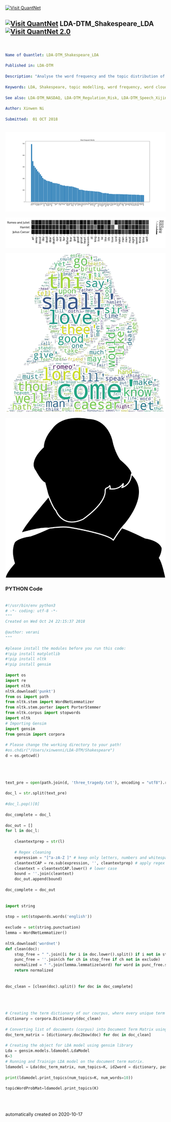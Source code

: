 [<img src="https://github.com/QuantLet/Styleguide-and-FAQ/blob/master/pictures/banner.png" width="888" alt="Visit QuantNet">](http://quantlet.de/)

## [<img src="https://github.com/QuantLet/Styleguide-and-FAQ/blob/master/pictures/qloqo.png" alt="Visit QuantNet">](http://quantlet.de/) **LDA-DTM_Shakespeare_LDA** [<img src="https://github.com/QuantLet/Styleguide-and-FAQ/blob/master/pictures/QN2.png" width="60" alt="Visit QuantNet 2.0">](http://quantlet.de/)

```yaml


Name of Quantlet: LDA-DTM_Shakespeare_LDA   

Published in: LDA-DTM

Description: "Analyse the word frequency and the topic distribution of Shakespeare's works: Hamlet, Julius Caesar and Romeo and Juliet"  

Keywords: LDA, Shakespeare, topic modelling, word frequency, word cloud 

See also: LDA-DTM_NASDAQ, LDA-DTM_Regulation_Risk, LDA-DTM_Speech_Xijinping

Author: Xinwen Ni

Submitted:  01 OCT 2018



```

![Picture1](FrequentWords.png)

![Picture2](Tragedy_heatmap.jpg)

![Picture3](shakepeare.png)

![Picture4](william-shakespeare-black-silhouette.jpg)

### PYTHON Code
```python

#!/usr/bin/env python3
# -*- coding: utf-8 -*-
"""
Created on Wed Oct 24 22:15:37 2018

@author: verani
"""

#please install the modules before you run this code:
#!pip install matplotlib
#!pip install nltk
#!pip install gensim

import os
import re
import nltk
nltk.download('punkt')
from os import path
from nltk.stem import WordNetLemmatizer 
from nltk.stem.porter import PorterStemmer
from nltk.corpus import stopwords
import nltk
# Importing Gensim
import gensim
from gensim import corpora

# Please change the working directory to your path!
#os.chdir("/Users/xinwenni/LDA-DTM/Shakespeare") 
d = os.getcwd()




text_pre = open(path.join(d, 'three_tragedy.txt'), encoding = "utf8").read()

doc_l = str.split(text_pre)

#doc_l.pop()[0]

doc_complete = doc_l

doc_out = []
for l in doc_l:
    
    cleantextprep = str(l)
    
    # Regex cleaning
    expression = "[^a-zA-Z ]" # keep only letters, numbers and whitespace
    cleantextCAP = re.sub(expression, '', cleantextprep) # apply regex
    cleantext = cleantextCAP.lower() # lower case 
    bound = ''.join(cleantext)
    doc_out.append(bound)

doc_complete = doc_out


import string

stop = set(stopwords.words('english'))

exclude = set(string.punctuation) 
lemma = WordNetLemmatizer()

nltk.download('wordnet')
def clean(doc):
    stop_free = " ".join([i for i in doc.lower().split() if i not in stop])
    punc_free = ''.join(ch for ch in stop_free if ch not in exclude)
    normalized = " ".join(lemma.lemmatize(word) for word in punc_free.split())
    return normalized


doc_clean = [clean(doc).split() for doc in doc_complete]    




# Creating the term dictionary of our courpus, where every unique term is assigned an index.
dictionary = corpora.Dictionary(doc_clean)

# Converting list of documents (corpus) into Document Term Matrix using dictionary prepared above.
doc_term_matrix = [dictionary.doc2bow(doc) for doc in doc_clean]

# Creating the object for LDA model using gensim library
Lda = gensim.models.ldamodel.LdaModel
K=3
# Running and Trainign LDA model on the document term matrix.
ldamodel = Lda(doc_term_matrix, num_topics=K, id2word = dictionary, passes=20)

print(ldamodel.print_topics(num_topics=K, num_words=10))

topicWordProbMat=ldamodel.print_topics(K)





```

automatically created on 2020-10-17